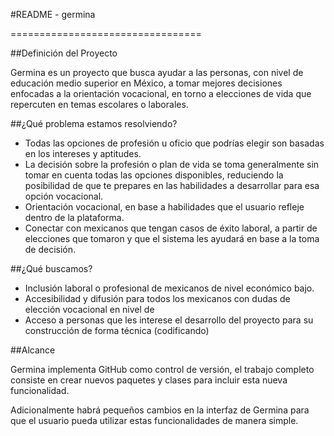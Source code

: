 #README - germina

=================================

##Definición del Proyecto

Germina es un proyecto que busca ayudar a las personas, con nivel de educación medio superior en México, a tomar mejores decisiones enfocadas a la orientación vocacional, en torno a elecciones de vida que repercuten en temas escolares o laborales.

##¿Qué problema estamos resolviendo?

* Todas las opciones de profesión u oficio que podrías elegir son basadas en los intereses y aptitudes.
* La decisión sobre la profesión o plan de vida se toma generalmente sin tomar en cuenta todas las opciones disponibles, reduciendo la posibilidad de que te prepares en las habilidades a desarrollar para esa opción vocacional.
* Orientación vocacional, en base a habilidades que el usuario refleje dentro de la plataforma.
* Conectar con mexicanos que tengan casos de éxito laboral, a partir de elecciones que tomaron y que el sistema les ayudará en base a la toma de decisión.

##¿Qué buscamos?

* Inclusión laboral o profesional de mexicanos de nivel económico bajo.
* Accesibilidad y difusión para todos los mexicanos con dudas de elección vocacional en nivel de 
* Acceso a personas que les interese el desarrollo del proyecto para su construcción de forma técnica (codificando)    

##Alcance

Germina implementa GitHub como control de versión, el trabajo completo consiste en crear nuevos paquetes y clases para incluir esta nueva funcionalidad.

Adicionalmente habrá pequeños cambios en la interfaz de Germina para que el usuario pueda utilizar estas funcionalidades de manera simple.





